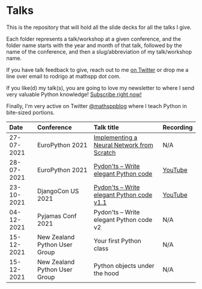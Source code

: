 # Talks

This is the repository that will hold all the slide decks for all the talks I give.

Each folder represents a talk/workshop at a given conference,
and the folder name starts with the year and month of that talk,
followed by the name of the conference,
and then a slug/abbreviation of my talk/workshop name.

If you have talk feedback to give,
reach out to me [on Twitter][twitter]
or drop me a line over email to rodrigo at mathspp dot com.

If you like(d) my talk(s), you are going to love my newsletter
to where I send very valuable Python knowledge!
[Subscribe right now!](https://mathspp.com/subscribe)

Finally, I'm very active on Twitter [@mathsppblog][twitter]
where I teach Python in bite-sized portions.


| Date | Conference | Talk title | Recording |
| :- | :- | :- | :- |
| 27-07-2021 | EuroPython 2021 | [Implementing a Neural Network from Scratch](https://ep2021.europython.eu/talks/4hDJyV5-implementing-a-neural-network-from-scratch/) | N/A |
| 28-07-2021 | EuroPython 2021 | [Pydon'ts – Write elegant Python code](https://ep2021.europython.eu/talks/Bz5dtEe-pydonts/) | [YouTube](https://www.youtube.com/watch?v=Vjq89-spPOk) |
| 23-10-2021 | DjangoCon US 2021 | [Pydon'ts – Write elegant Python code v1.1](https://2021.djangocon.us/talks/pydon-ts-write-elegant-python-code-v1-1/) | [YouTube](https://www.youtube.com/watch?v=s6dJab2qwkg) |
| 04-12-2021 | Pyjamas Conf 2021 | Pydon'ts – Write elegant Python code v2 | N/A |
| 15-12-2021 | New Zealand Python User Group | Your first Python class | N/A |
| 15-12-2021 | New Zealand Python User Group | Python objects under the hood | N/A |


[twitter]: https://twitter.com/mathsppblog
